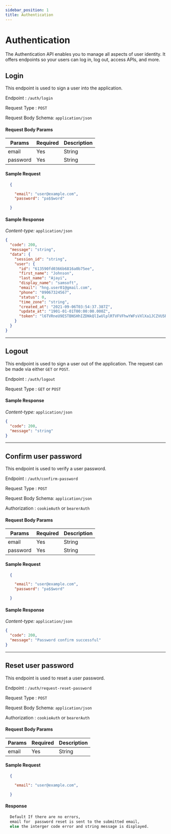 ```yaml
---
sidebar_position: 1
title: Authentication
---
```


# Authentication
The Authentication API enables you to manage all aspects of user identity. It offers endpoints so your users can log in, log out, access APIs, and more.




## Login

This endpoint is used to sign a user into the application.

Endpoint : `/auth/login`

Request Type : `POST`

Request Body Schema: `application/json`


#### Request Body Params

Params | Required | Description
------- | ------- | -------
email | Yes | String 
password | Yes | String

#### Sample Request



```json
  { 

    "email": "user@example.com",
    "password": "pa$$word"

  }
```


#### Sample Response


_Content-type:_ `application/json`


```json
{
  "code": 200,
  "message": "string",
  "data": {
    "session_id": "string",
    "user": {
      "id": "613590fd0366b6816a0b75ee",
      "first_name": "Johnson",
      "last_name": "Ajayi",
      "display_name": "samsoft",
      "email": "hng.user01@gmail.com",
      "phone": "09067324567",
      "status": 0,
      "time_zone": "string",
      "created_at": "2021-09-06T03:54:37.387Z",
      "update_at": "1901-01-01T00:00:00.000Z",
      "token": "l6TVRneU9ESTBNSHhIZDNkQlIwUlplRTVFVFhwYWFsVXlXa1JCZVU5RVVtbFplbHBvVDFSSmVVMTZUbXBPVVQwOWZFQWpod01iU0E2d1FOUkczQlcwaUZDbHVqUnVOVXFFTHk4QUdGMGhMdkgzIiwiZW1haWwiOiJqYjEyQGdtYWlsLmNvbSIsImlkIjoiNjE0MzNmNTZkMDI4NGJjNmE5MjIzM2M1Iiwib3B0aW9ucyI6ey"
    }
  }
}
```


---

## Logout

This endpoint is used to sign a user out of the application. The request can be made via either `GET` or `POST`.

Endpoint : `/auth/logout`

Request Type : `GET` or `POST`



#### Sample Response

_Content-type:_ `application/json`

```json
{
  "code": 200,
  "message": "string"
}
```

---
## Confirm user password

This endpoint is used to verify a user password.

Endpoint : `/auth/confirm-password`

Request Type : `POST`

Request Body Schema: `application/json`

Authorization : `cookieAuth` or `bearerAuth`


#### Request Body Params

Params | Required | Description
------- | ------- | -------
email | Yes | String 
password | Yes | String

#### Sample Request



```json
  { 

    "email": "user@example.com",
    "password": "pa$$word"

  }
```

#### Sample Response

_Content-type:_ `application/json`

```json
{
  "code": 200,
  "message": "Password confirm successful"
}
```

---
## Reset user password
This endpoint is used to reset a user password.

Endpoint : `/auth/request-reset-password`

Request Type : `POST`

Request Body Schema: `application/json`

Authorization : `cookieAuth` or `bearerAuth`


#### Request Body Params

Params | Required | Description
------- | ------- | -------
email | Yes | String 

#### Sample Request


```json
  { 

    "email": "user@example.com",

  }
```

#### Response


```bash
  Default If there are no errors, 
  email for  password reset is sent to the submitted email, 
  else the interger code error and string message is displayed.
```


